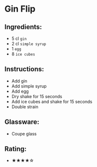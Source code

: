 # Gin Flip

## Ingredients:
- 5 cl `gin`
- 2 cl `simple syrup`
- 1 `egg`
- 8 `ice cubes`

## Instructions:
- Add gin
- Add simple syrup
- Add egg
- Dry shake for 15 seconds
- Add ice cubes and shake for 15 seconds
- Double strain

## Glassware:
- Coupe glass

## Rating:
- ★★★★☆